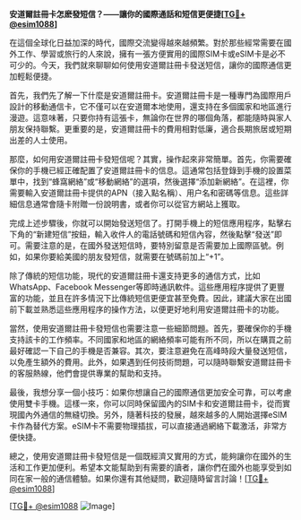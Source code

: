 **安道爾註冊卡怎麽發短信？——讓你的國際通話和短信更便捷[[TG💪+ @esim1088](https://t.me/s/esim1088)]**

在這個全球化日益加深的時代，國際交流變得越來越頻繁。對於那些經常需要在國外工作、學習或旅行的人來說，擁有一張方便實用的國際SIM卡或eSIM卡是必不可少的。今天，我們就來聊聊如何使用安道爾註冊卡發送短信，讓你的國際通信更加輕鬆便捷。

首先，我們先了解一下什麼是安道爾註冊卡。安道爾註冊卡是一種專門為國際用戶設計的移動通信卡，它不僅可以在安道爾本地使用，還支持在多個國家和地區進行漫遊。這意味著，只要你持有這張卡，無論你在世界的哪個角落，都能隨時與家人朋友保持聯繫。更重要的是，安道爾註冊卡的費用相對低廉，適合長期旅居或短期出差的人士使用。

那麼，如何用安道爾註冊卡發短信呢？其實，操作起來非常簡單。首先，你需要確保你的手機已經正確配置了安道爾註冊卡的信息。這通常包括登錄到手機的設置菜單中，找到“蜂窩網絡”或“移動網絡”的選項，然後選擇“添加新網絡”。在這裡，你需要輸入安道爾註冊卡提供的APN（接入點名稱）、用户名和密碼等信息。這些詳細信息通常會隨卡附贈一份說明書，或者你可以從官方網站上獲取。

完成上述步驟後，你就可以開始發送短信了。打開手機上的短信應用程序，點擊右下角的“新建短信”按鈕，輸入收件人的電話號碼和短信內容，然後點擊“發送”即可。需要注意的是，在國外發送短信時，要特別留意是否需要加上國際區號。例如，如果你要給美國的朋友發短信，就需要在號碼前加上“+1”。

除了傳統的短信功能，現代的安道爾註冊卡還支持更多的通信方式，比如WhatsApp、Facebook Messenger等即時通訊軟件。這些應用程序提供了更豐富的功能，並且在許多情況下比傳統短信更便宜甚至免費。因此，建議大家在出國前下載並熟悉這些應用程序的操作方法，以便更好地利用安道爾註冊卡的功能。

當然，使用安道爾註冊卡發短信也需要注意一些細節問題。首先，要確保你的手機支持該卡的工作頻率。不同國家和地區的網絡頻率可能有所不同，所以在購買之前最好確認一下自己的手機是否兼容。其次，要注意避免在高峰時段大量發送短信，以免產生額外的費用。此外，如果遇到任何技術問題，可以隨時聯繫安道爾註冊卡的客服熱線，他們會提供專業的幫助和支持。

最後，我想分享一個小技巧：如果你想讓自己的國際通信更加安全可靠，可以考慮使用雙卡手機。這樣一來，你可以同時保留國內的SIM卡和安道爾註冊卡，從而實現國內外通信的無縫切換。另外，隨著科技的發展，越來越多的人開始選擇eSIM卡作為替代方案。eSIM卡不需要物理插拔，可以直接通過網絡下載激活，非常方便快捷。

總之，使用安道爾註冊卡發短信是一個既經濟又實用的方式，能夠讓你在國外的生活和工作更加便利。希望本文能幫助到有需要的讀者，讓你們在國外也能享受到如同在家一般的通信體驗。如果你還有其他疑問，歡迎隨時留言討論！[[TG💪+ @esim1088](https://t.me/s/esim1088)]

[[TG💪+ @esim1088](https://t.me/s/esim1088) ![Image](https://i.postimg.cc/4NQfJmqS/Snipaste-2025-05-13-00-14-12.png)]